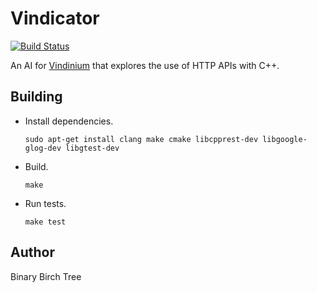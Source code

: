 # Vindicator

[![Build Status](https://travis-ci.org/binarybirchtree/vindicator.svg)](https://travis-ci.org/binarybirchtree/vindicator)

An AI for [Vindinium](http://vindinium.org) that explores the use of HTTP APIs with C++.

## Building

*  Install dependencies.

   ```Shell
   sudo apt-get install clang make cmake libcpprest-dev libgoogle-glog-dev libgtest-dev
   ```

*  Build.

   ```Shell
   make
   ```

*  Run tests.

   ```Shell
   make test
   ```

## Author

Binary Birch Tree
